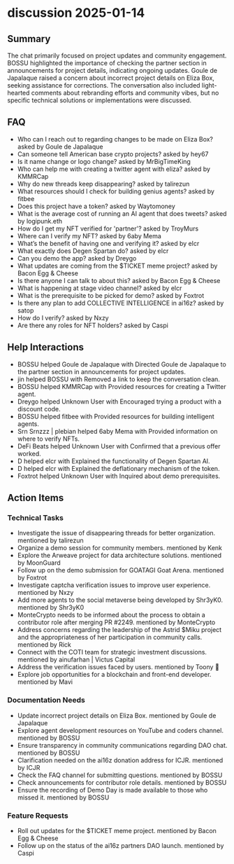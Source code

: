# discussion 2025-01-14

## Summary
The chat primarily focused on project updates and community engagement. BOSSU highlighted the importance of checking the partner section in announcements for project details, indicating ongoing updates. Goule de Japalaque raised a concern about incorrect project details on Eliza Box, seeking assistance for corrections. The conversation also included light-hearted comments about rebranding efforts and community vibes, but no specific technical solutions or implementations were discussed.

## FAQ
- Who can I reach out to regarding changes to be made on Eliza Box? asked by Goule de Japalaque
- Can someone tell American base crypto projects? asked by hey67
- Is it name change or logo change? asked by MrBigTimeKing
- Who can help me with creating a twitter agent with eliza? asked by KMMRCap
- Why do new threads keep disappearing? asked by talirezun
- What resources should I check for building genius agents? asked by fitbee
- Does this project have a token? asked by Waytomoney
- What is the average cost of running an AI agent that does tweets? asked by logipunk.eth
- How do I get my NFT verified for 'partner'? asked by TroyMurs
- Where can I verify my NFT? asked by 6aby Mema
- What’s the benefit of having one and verifying it? asked by elcr
- What exactly does Degen Spartan do? asked by elcr
- Can you demo the app? asked by Dreygo
- What updates are coming from the $TICKET meme project? asked by Bacon Egg & Cheese
- Is there anyone I can talk to about this? asked by Bacon Egg & Cheese
- What is happening at stage video channel? asked by elcr
- What is the prerequisite to be picked for demo? asked by Foxtrot
- Is there any plan to add COLLECTIVE INTELLIGENCE in ai16z? asked by satop
- How do I verify? asked by Nxzy
- Are there any roles for NFT holders? asked by Caspi

## Help Interactions
- BOSSU helped Goule de Japalaque with Directed Goule de Japalaque to the partner section in announcements for project updates.
- jin helped BOSSU with Removed a link to keep the conversation clean.
- BOSSU helped KMMRCap with Provided resources for creating a Twitter agent.
- Dreygo helped Unknown User with Encouraged trying a product with a discount code.
- BOSSU helped fitbee with Provided resources for building intelligent agents.
- Srn Srnzzz | plebian helped 6aby Mema with Provided information on where to verify NFTs.
- DeFi Beats helped Unknown User with Confirmed that a previous offer worked.
- D helped elcr with Explained the functionality of Degen Spartan AI.
- D helped elcr with Explained the deflationary mechanism of the token.
- Foxtrot helped Unknown User with Inquired about demo prerequisites.

## Action Items

### Technical Tasks
- Investigate the issue of disappearing threads for better organization. mentioned by talirezun
- Organize a demo session for community members. mentioned by Kenk
- Explore the Arweave project for data architecture solutions. mentioned by MoonGuard
- Follow up on the demo submission for GOATAGI Goat Arena. mentioned by Foxtrot
- Investigate captcha verification issues to improve user experience. mentioned by Nxzy
- Add more agents to the social metaverse being developed by Shr3yK0. mentioned by Shr3yK0
- MonteCrypto needs to be informed about the process to obtain a contributor role after merging PR #2249. mentioned by MonteCrypto
- Address concerns regarding the leadership of the Astrid $Miku project and the appropriateness of her participation in community calls. mentioned by Rick
- Connect with the COTI team for strategic investment discussions. mentioned by ainufarhan | Victus Capital
- Address the verification issues faced by users. mentioned by Toony 🧩
- Explore job opportunities for a blockchain and front-end developer. mentioned by Mavi

### Documentation Needs
- Update incorrect project details on Eliza Box. mentioned by Goule de Japalaque
- Explore agent development resources on YouTube and coders channel. mentioned by BOSSU
- Ensure transparency in community communications regarding DAO chat. mentioned by BOSSU
- Clarification needed on the ai16z donation address for ICJR. mentioned by ICJR
- Check the FAQ channel for submitting questions. mentioned by BOSSU
- Check announcements for contributor role details. mentioned by BOSSU
- Ensure the recording of Demo Day is made available to those who missed it. mentioned by BOSSU

### Feature Requests
- Roll out updates for the $TICKET meme project. mentioned by Bacon Egg & Cheese
- Follow up on the status of the ai16z partners DAO launch. mentioned by Caspi